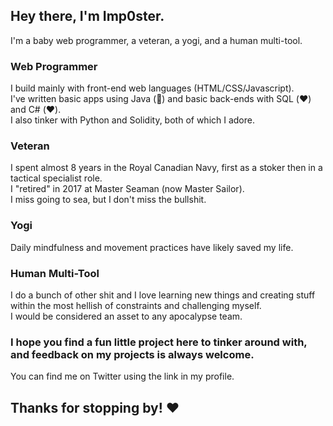 ## Hey there, I'm Imp0ster.

I'm a baby web programmer, a veteran, a yogi, and a human multi-tool.

### Web Programmer

I build mainly with front-end web languages (HTML/CSS/Javascript).   
I've written basic apps using Java (🤮) and basic back-ends with SQL (❤️) and C# (❤️).  
I also tinker with Python and Solidity, both of which I adore.

### Veteran

I spent almost 8 years in the Royal Canadian Navy, first as a stoker then in a tactical specialist role.  
I "retired" in 2017 at Master Seaman (now Master Sailor).  
I miss going to sea, but I don't miss the bullshit.

### Yogi

Daily mindfulness and movement practices have likely saved my life.

### Human Multi-Tool

I do a bunch of other shit and I love learning new things and creating stuff within the most hellish of constraints and challenging myself.  
I would be considered an asset to any apocalypse team.



### I hope you find a fun little project here to tinker around with, and feedback on my projects is always welcome.

You can find me on Twitter using the link in my profile.

## Thanks for stopping by! ❤️
